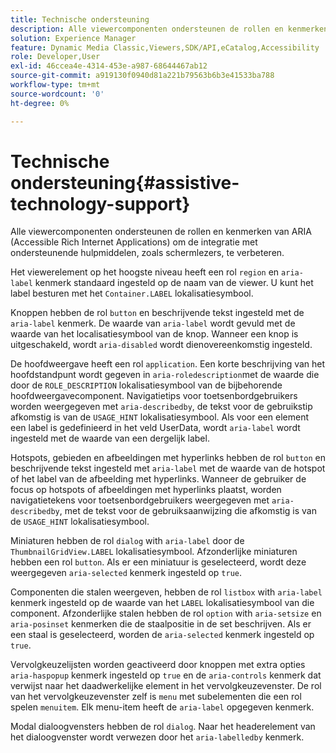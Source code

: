 ```yaml
---
title: Technische ondersteuning
description: Alle viewercomponenten ondersteunen de rollen en kenmerken van ARIA (Accessible Rich Internet Applications) om de integratie met ondersteunende hulpmiddelen, zoals schermlezers, te verbeteren.
solution: Experience Manager
feature: Dynamic Media Classic,Viewers,SDK/API,eCatalog,Accessibility
role: Developer,User
exl-id: 46ccea4e-4314-453e-a987-68644467ab12
source-git-commit: a919130f0940d81a221b79563b6b3e41533ba788
workflow-type: tm+mt
source-wordcount: '0'
ht-degree: 0%

---
```


# Technische ondersteuning{#assistive-technology-support}

Alle viewercomponenten ondersteunen de rollen en kenmerken van ARIA (Accessible Rich Internet Applications) om de integratie met ondersteunende hulpmiddelen, zoals schermlezers, te verbeteren.

Het viewerelement op het hoogste niveau heeft een rol `region` en `aria-label` kenmerk standaard ingesteld op de naam van de viewer. U kunt het label besturen met het `Container.LABEL` lokalisatiesymbool.

Knoppen hebben de rol `button` en beschrijvende tekst ingesteld met de `aria-label` kenmerk. De waarde van `aria-label` wordt gevuld met de waarde van het localisatiesymbool van de knop. Wanneer een knop is uitgeschakeld, wordt `aria-disabled` wordt dienovereenkomstig ingesteld.

De hoofdweergave heeft een rol `application`. Een korte beschrijving van het hoofdstandpunt wordt gegeven in `aria-roledescription`met de waarde die door de `ROLE_DESCRIPTION` lokalisatiesymbool van de bijbehorende hoofdweergavecomponent. Navigatietips voor toetsenbordgebruikers worden weergegeven met `aria-describedby`, de tekst voor de gebruikstip afkomstig is van de `USAGE_HINT` lokalisatiesymbool. Als voor een element een label is gedefinieerd in het veld UserData, wordt `aria-label` wordt ingesteld met de waarde van een dergelijk label.

Hotspots, gebieden en afbeeldingen met hyperlinks hebben de rol `button` en beschrijvende tekst ingesteld met `aria-label` met de waarde van de hotspot of het label van de afbeelding met hyperlinks. Wanneer de gebruiker de focus op hotspots of afbeeldingen met hyperlinks plaatst, worden navigatietekens voor toetsenbordgebruikers weergegeven met `aria-describedby`, met de tekst voor de gebruiksaanwijzing die afkomstig is van de `USAGE_HINT` lokalisatiesymbool.

Miniaturen hebben de rol `dialog` with `aria-label` door de `ThumbnailGridView.LABEL` lokalisatiesymbool. Afzonderlijke miniaturen hebben een rol `button`. Als er een miniatuur is geselecteerd, wordt deze weergegeven `aria-selected` kenmerk ingesteld op `true`.

Componenten die stalen weergeven, hebben de rol `listbox` with `aria-label` kenmerk ingesteld op de waarde van het `LABEL` lokalisatiesymbool van die component. Afzonderlijke stalen hebben de rol `option` with `aria-setsize` en `aria-posinset` kenmerken die de staalpositie in de set beschrijven. Als er een staal is geselecteerd, worden de `aria-selected` kenmerk ingesteld op `true`.

Vervolgkeuzelijsten worden geactiveerd door knoppen met extra opties `aria-haspopup` kenmerk ingesteld op `true` en de `aria-controls` kenmerk dat verwijst naar het daadwerkelijke element in het vervolgkeuzevenster. De rol van het vervolgkeuzevenster zelf is `menu` met subelementen die een rol spelen `menuitem`. Elk menu-item heeft de `aria-label` opgegeven kenmerk.

Modal dialoogvensters hebben de rol `dialog`. Naar het headerelement van het dialoogvenster wordt verwezen door het `aria-labelledby` kenmerk.
